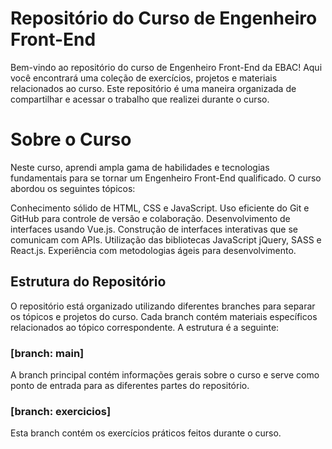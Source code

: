 # Repositório do Curso de Engenheiro Front-End

Bem-vindo ao repositório do curso de Engenheiro Front-End da EBAC! Aqui você encontrará uma coleção de exercícios, projetos e materiais relacionados ao curso. Este repositório é uma maneira organizada de compartilhar e acessar o trabalho que realizei durante o curso.

# Sobre o Curso

Neste curso, aprendi ampla gama de habilidades e tecnologias fundamentais para se tornar um Engenheiro Front-End qualificado. O curso abordou os seguintes tópicos:

Conhecimento sólido de HTML, CSS e JavaScript.
Uso eficiente do Git e GitHub para controle de versão e colaboração.
Desenvolvimento de interfaces usando Vue.js.
Construção de interfaces interativas que se comunicam com APIs.
Utilização das bibliotecas JavaScript jQuery, SASS e React.js.
Experiência com metodologias ágeis para desenvolvimento.


## Estrutura do Repositório

O repositório está organizado utilizando diferentes branches para separar os tópicos e projetos do curso. Cada branch contém materiais específicos relacionados ao tópico correspondente. A estrutura é a seguinte:

### [branch: main]

A branch principal contém informações gerais sobre o curso e serve como ponto de entrada para as diferentes partes do repositório.

### [branch: exercicios]

Esta branch contém os exercícios práticos feitos durante o curso.

